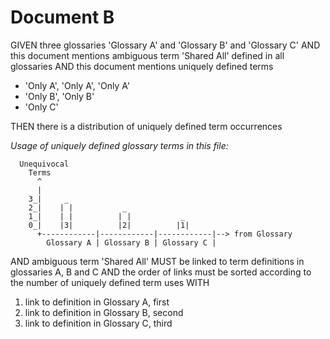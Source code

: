# Document B

GIVEN three glossaries 'Glossary A' and 'Glossary B' and 'Glossary C'
AND this document mentions ambiguous term 'Shared All' defined in all glossaries
AND this document mentions uniquely defined terms

- 'Only A', 'Only A', 'Only A'
- 'Only B', 'Only B'
- 'Only C'

THEN there is a distribution of uniquely defined term occurrences

*Usage of uniquely defined glossary terms in this file:*
~~~
  Unequivocal
    Terms
      ^
      |
    3_|     _
    2_|    | |           _
    1_|    | |          | |           _
    0_|    |3|          |2|          |1|
      +------------|------------|------------|--> from Glossary
        Glossary A | Glossary B | Glossary C |
~~~


AND ambiguous term 'Shared All' MUST be linked to term definitions in glossaries A, B and C
AND the order of links must be sorted according to the number of uniquely defined term uses WITH

1. link to definition in Glossary A, first
2. link to definition in Glossary B, second
3. link to definition in Glossary C, third